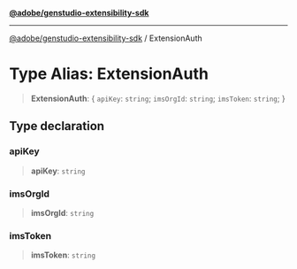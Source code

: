 [**@adobe/genstudio-extensibility-sdk**](../README.md)

***

[@adobe/genstudio-extensibility-sdk](../globals.md) / ExtensionAuth

# Type Alias: ExtensionAuth

> **ExtensionAuth**: \{ `apiKey`: `string`; `imsOrgId`: `string`; `imsToken`: `string`; \}

## Type declaration

### apiKey

> **apiKey**: `string`

### imsOrgId

> **imsOrgId**: `string`

### imsToken

> **imsToken**: `string`
